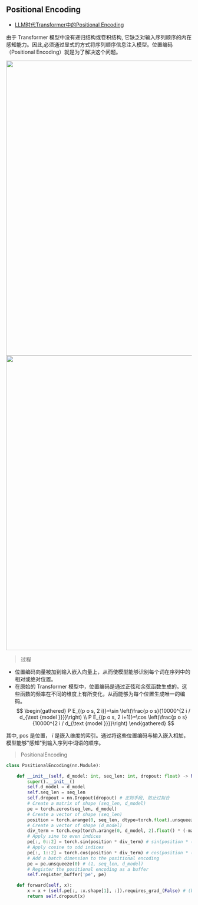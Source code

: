 
## Positional Encoding
- [LLM时代Transformer中的Positional Encoding](https://zhuanlan.zhihu.com/p/664214907)


由于 Transformer 模型中没有递归结构或卷积结构, 它缺乏对输入序列顺序的内在感知能力。因此,必须通过显式的方式将序列顺序信息注入模型。位置编码（Positional Encoding）就是为了解决这个问题。

<div align=center>
    <image src="imgs/positionalEncoding.png" width="800">
</div>

<div align=center>
    <image src="imgs/pe2.png" width="800">
</div>



>过程
- 位置编码向量被加到输入嵌入向量上，从而使模型能够识别每个词在序列中的相对或绝对位置。
- 在原始的 Transformer 模型中，位置编码是通过正弦和余弦函数生成的。这些函数的频率在不同的维度上有所变化，从而能够为每个位置生成唯一的编码。
$$
\begin{gathered}
P E_{(p o s, 2 i)}=\sin \left(\frac{p o s}{10000^{2 i / d_{\text {model }}}}\right) \\
P E_{(p o s, 2 i+1)}=\cos \left(\frac{p o s}{10000^{2 i / d_{\text {model }}}}\right)
\end{gathered}
$$

其中, pos 是位置， $i$ 是嵌入维度的索引。通过将这些位置编码与输入嵌入相加，模型能够"感知"到输入序列中词语的顺序。

>PositionalEncoding
```py
class PositionalEncoding(nn.Module):

    def __init__(self, d_model: int, seq_len: int, dropout: float) -> None:
        super().__init__()
        self.d_model = d_model
        self.seq_len = seq_len
        self.dropout = nn.Dropout(dropout) # 正则手段, 防止过拟合
        # Create a matrix of shape (seq_len, d_model)
        pe = torch.zeros(seq_len, d_model)
        # Create a vector of shape (seq_len)
        position = torch.arange(0, seq_len, dtype=torch.float).unsqueeze(1) # (seq_len, 1)
        # Create a vector of shape (d_model)
        div_term = torch.exp(torch.arange(0, d_model, 2).float() * (-math.log(10000.0) / d_model)) # (d_model / 2)
        # Apply sine to even indices
        pe[:, 0::2] = torch.sin(position * div_term) # sin(position * (10000 ** (2i / d_model))
        # Apply cosine to odd indices
        pe[:, 1::2] = torch.cos(position * div_term) # cos(position * (10000 ** (2i / d_model))
        # Add a batch dimension to the positional encoding
        pe = pe.unsqueeze(0) # (1, seq_len, d_model)
        # Register the positional encoding as a buffer
        self.register_buffer('pe', pe)

    def forward(self, x):
        x = x + (self.pe[:, :x.shape[1], :]).requires_grad_(False) # (batch, seq_len, d_model) 在训练过程不学习，之后的其它模型改了
        return self.dropout(x)
```